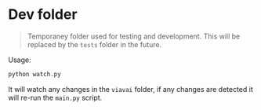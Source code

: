# Dev folder 

> Temporaney folder used for testing and development.
> This will be replaced by the `tests` folder in the future.

Usage:
```bash
python watch.py
```

It will watch any changes in the `viavai` folder, if any changes are detected it will re-run the `main.py` script.



